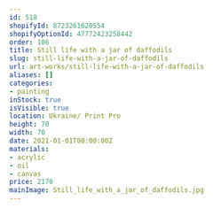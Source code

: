 ```yaml
---
id: 518
shopifyId: 8723261620554
shopifyOptionId: 47772423258442
order: 106
title: Still life with a jar of daffodils
slug: still-life-with-a-jar-of-daffodils
url: art-works/still-life-with-a-jar-of-daffodils
aliases: []
categories:
- painting
inStock: true
isVisible: true
location: Ukraine/ Print Pro
height: 70
width: 70
date: 2021-01-01T00:00:00Z
materials:
- acrylic
- oil
- canvas
price: 2170
mainImage: Still_life_with_a_jar_of_daffodils.jpg
---
```

